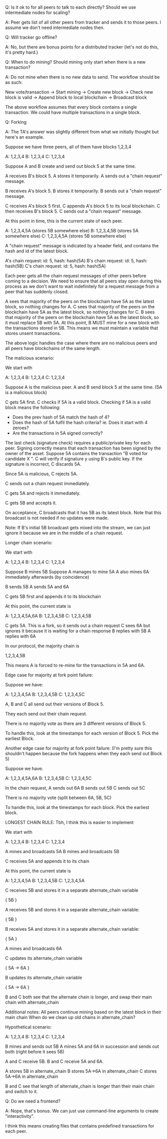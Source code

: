 Q: Is it ok to for all peers to talk to each directly? Should we use intermediate nodes for scaling?

A: Peer gets list of all other peers from tracker and sends it to those peers. I assume we don't need intermediate nodes then.



Q: Will tracker go offline?

A: No, but there are bonus points for a distributed tracker (let's not do this, it's pretty hard.)



Q: When to do mining? Should mining only start when there is a new transaction?

A: Do not mine when there is no new data to send. The workflow should be as such:

New vote/transaction -> Start mining -> Create new block -> Check new block is valid -> Append block to local blockchain -> Broadcast block

The above workflow assumes that every block contains a single transaction. We could have multiple transactions in a single block.



Q: Forking

A: The TA's answer was slightly different from what we initially thought but here's an example.

Suppose we have three peers, all of them have blocks 1,2,3,4

A: 1,2,3,4
B: 1,2,3,4
C: 1,2,3,4

Suppose A and B create and send out block 5 at the same time.

A receives B's block 5.
A stores it temporarily.
A sends out a "chain request" message.

B receives A's block 5.
B stores it temporarily.
B sends out a "chain request" message.

C receives A's block 5 first. C appends A's block 5 to its local blockchain.
C then receives B's block 5.
C sends out a "chain request" message.

At this point in time, this is the current state of each peer.

A: 1,2,3,4,5A (stores 5B somewhere else)
B: 1,2,3,4,5B (stores 5A somewhere else)
C: 1,2,3,4,5A (stores 5B somewhere else)


A "chain request" message is indicated by a header field, and contains the hash and id of the latest block.

A's chain request: id: 5, hash: hash(5A)
B's chain request: id: 5, hash: hash(5B)
C's chain request: id: 5, hash: hash(5A)

Each peer gets all the chain request messages of other peers before coming to a decision.
We need to ensure that all peers stay open during this process as we don't want to wait indefinitely for a 
request message from a peer that has suddenly closed.

A sees that majority of the peers on the blockchain have 5A as the latest block, so nothing changes for A.
C sees that majority of the peers on the blockchain have 5A as the latest block, so nothing changes for C.
B sees that majority of the peers on the blockchain have 5A as the latest block, so it must replace 5B with 5A.
At this point, B MUST mine for a new block with the transactions stored in 5B. This means we must maintain a variable that stores unsent transactions.

The above logic handles the case where there are no malicious peers and all peers have blockchains of the same length.


The malicious scenario:

We start with

A: 1,2,3,4
B: 1,2,3,4
C: 1,2,3,4

Suppose A is the malicious peer.
A and B send block 5 at the same time. (5A is a malicious block)

C gets 5A first.
C checks if 5A is a valid block.
Checking if 5A is a valid block means the following:
- Does the prev hash of 5A match the hash of 4?
- Does the hash of 5A fulfil the hash criteria? ie. Does it start with 4 zeroes?
- Are the transactions in 5A signed correctly?

The last check (signature check) requires a public/private key for each peer.
Signing correctly means that each transaction has been signed by the owner of the asset.
Suppose 5A contains the transaction "B voted for candidate X <some incorrect signature y>".
C will verify if signature y using B's public key. If the signature is incorrect, C discards 5A.

Since 5A is malicious, C rejects 5A.

C sends out a chain request immediately.

C gets 5A and rejects it immediately.

C gets 5B and accepts it.

On acceptance, C broadcasts that it has 5B as its latest block. Note that this broadcast is not needed if no updates were made.

Note: If B's initial 5B broadcast gets mixed into the stream, we can just ignore it because we are in the middle of a chain request.




Longer chain scenario:

We start with

A: 1,2,3,4
B: 1,2,3,4
C: 1,2,3,4

Suppose B mines 5B
Suppose A manages to mine 5A
A also mines 6A immediately afterwards (by coincidence)

B sends 5B
A sends 5A and 6A


C gets 5B first and appends it to its blockchain

At this point, the current state is

A: 1,2,3,4,5A,6A
B: 1,2,3,4,5B
C: 1,2,3,4,5B

C gets 5A. This is a fork, so it sends out a chain request
C sees 6A but ignores it because it is waiting for a chain response
B replies with 5B
A replies with 6A

In our protocol, the majority chain is

1,2,3,4,5B

This means A is forced to re-mine for the transactions in 5A and 6A.


Edge case for majority at fork point failure:

Suppose we have:

A: 1,2,3,4,5A
B: 1,2,3,4,5B
C: 1,2,3,4,5C

A, B and C all send out their versions of Block 5.

They each send out their chain request.

There is no majority vote as there are 3 different versions of Block 5.

To handle this, look at the timestamps for each version of Block 5. Pick the earliest Block.


Another edge case for majority at fork point failure: (I'm pretty sure this shouldn't happen because the fork happens when they each send out Block 5)

Suppose we have:

A: 1,2,3,4,5A,6A
B: 1,2,3,4,5B
C: 1,2,3,4,5C

In the chain request,
A sends out 6A
B sends out 5B
C sends out 5C

There is no majority vote (split between 6A, 5B, 5C)

To handle this, look at the timestamps for each block. Pick the earliest block.



LONGEST CHAIN RULE:
Tbh, I think this is easier to implement

We start with

A: 1,2,3,4
B: 1,2,3,4
C: 1,2,3,4

A mines and broadcasts 5A
B mines and broadcasts 5B

C receives 5A and appends it to its chain

At this point, the current state is

A: 1,2,3,4,5A
B: 1,2,3,4,5B
C: 1,2,3,4,5A

C receives 5B and stores it in a separate alternate_chain variable

{
    5B
}

A receives 5B and stores it in a separate alternate_chain variable:

{
    5B
}

B receives 5A and stores it in a separate alternate_chain variable:

{
    5A
}

A mines and broadcasts 6A

C updates its alternate_chain variable

{
    5A -> 6A
}

B updates its alternate_chain variable

{
    5A -> 6A
}

B and C both see that the alternate chain is longer, and swap their main chain with alternate_chain


Additional notes: 
All peers continue mining based on the latest block in their main chain
When do we clean up old chains in alternate_chain?


Hypothetical scenario:

A: 1,2,3,4
B: 1,2,3,4
C: 1,2,3,4

B mines and sends out 5B
A mines 5A and 6A in succession and sends out both (right before it sees 5B)


A and C receive 5B.
B and C receive 5A and 6A.

A stores 5B in alternate_chain
B stores 5A->6A in alternate_chain
C stores 5A->6A in alternate_chain

B and C see that length of alternate_chain is longer than their main chain and switch to it.






Q: Do we need a frontend?

A: Nope, that's bonus. We can just use command-line arguments to create "interactivity".

I think this means creating files that contains predefined transactions for each peer.